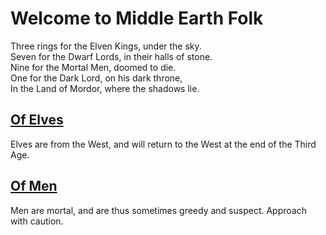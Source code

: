 # Welcome to Middle Earth Folk

Three rings for the Elven Kings, under the sky.<br />
Seven for the Dwarf Lords, in their halls of stone.<br />
Nine for the Mortal Men, doomed to die.<br />
One for the Dark Lord, on his dark throne,<br />
In the Land of Mordor, where the shadows lie.

## [Of Elves](/projects/elves/en/latest)
Elves are from the West, and will return to the West at the end of the Third Age.

## [Of Men](/projects/men/en/latest)
Men are mortal, and are thus sometimes greedy and suspect.  Approach with caution.
